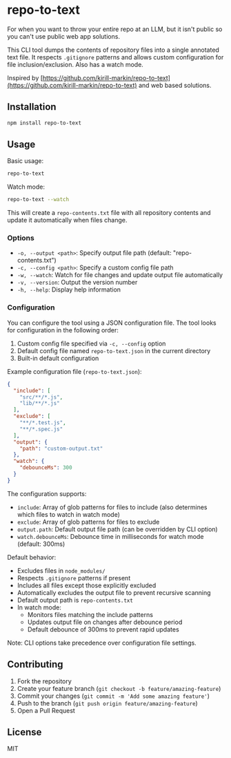# repo-to-text

For when you want to throw your entire repo at an LLM, but it isn't public so you can't use public web app solutions.

This CLI tool dumps the contents of repository files into a single annotated text file. It respects `.gitignore` patterns and allows custom configuration for file inclusion/exclusion. Also has a watch mode.

Inspired by [https://github.com/kirill-markin/repo-to-text](https://github.com/kirill-markin/repo-to-text) and web based solutions.

## Installation

```bash
npm install repo-to-text
```

## Usage

Basic usage:
```bash
repo-to-text
```

Watch mode:
```bash
repo-to-text --watch
```

This will create a `repo-contents.txt` file with all repository contents and update it automatically when files change.

### Options

- `-o, --output <path>`: Specify output file path (default: "repo-contents.txt")
- `-c, --config <path>`: Specify a custom config file path
- `-w, --watch`: Watch for file changes and update output file automatically
- `-v, --version`: Output the version number
- `-h, --help`: Display help information

### Configuration

You can configure the tool using a JSON configuration file. The tool looks for configuration in the following order:

1. Custom config file specified via `-c, --config` option
2. Default config file named `repo-to-text.json` in the current directory
3. Built-in default configuration

Example configuration file (`repo-to-text.json`):
```json
{
  "include": [
    "src/**/*.js",
    "lib/**/*.js"
  ],
  "exclude": [
    "**/*.test.js",
    "**/*.spec.js"
  ],
  "output": {
    "path": "custom-output.txt"
  },
  "watch": {
    "debounceMs": 300
  }
}
```

The configuration supports:
- `include`: Array of glob patterns for files to include (also determines which files to watch in watch mode)
- `exclude`: Array of glob patterns for files to exclude
- `output.path`: Default output file path (can be overridden by CLI option)
- `watch.debounceMs`: Debounce time in milliseconds for watch mode (default: 300ms)

Default behavior:
- Excludes files in `node_modules/`
- Respects `.gitignore` patterns if present
- Includes all files except those explicitly excluded
- Automatically excludes the output file to prevent recursive scanning
- Default output path is `repo-contents.txt`
- In watch mode:
  - Monitors files matching the include patterns
  - Updates output file on changes after debounce period
  - Default debounce of 300ms to prevent rapid updates

Note: CLI options take precedence over configuration file settings.

## Contributing

1. Fork the repository
2. Create your feature branch (`git checkout -b feature/amazing-feature`)
3. Commit your changes (`git commit -m 'Add some amazing feature'`)
4. Push to the branch (`git push origin feature/amazing-feature`)
5. Open a Pull Request

## License

MIT